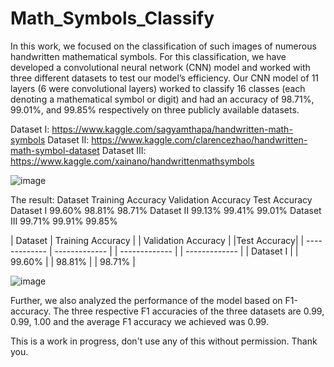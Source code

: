 # Math_Symbols_Classify

In this work, we focused on the classification of such images of numerous handwritten mathematical symbols. For this classification, we have developed a convolutional neural network (CNN) model and worked with three different datasets to test our model’s efficiency. Our CNN model of 11 layers (6 were convolutional layers) worked to classify 16 classes (each denoting a mathematical symbol or digit) and had an accuracy of 98.71%, 99.01%, and 99.85% respectively on three publicly available datasets.

Dataset I: https://www.kaggle.com/sagyamthapa/handwritten-math-symbols
Dataset II: https://www.kaggle.com/clarencezhao/handwritten-math-symbol-dataset
Dataset III: https://www.kaggle.com/xainano/handwrittenmathsymbols

![image](https://user-images.githubusercontent.com/37670947/124733858-68897900-df36-11eb-86ab-a3b5efd3d0f3.png)

The result: 
Dataset	Training Accuracy	Validation Accuracy	Test Accuracy
Dataset I	99.60%	98.81%	98.71%
Dataset II	99.13%	99.41%	99.01%
Dataset III	99.71%	99.91%	99.85%

| Dataset  | Training Accuracy | | Validation Accuracy | |Test Accuracy|
| ------------- | ------------- | | ------------- | | ------------- |
| Dataset I |	| 99.60% | | 98.81% | | 98.71% |

![image](https://user-images.githubusercontent.com/37670947/124734019-8f47af80-df36-11eb-8a5a-ed14c7a2fe80.png)


Further, we also analyzed the performance of the model based on F1-accuracy. The three respective F1 accuracies of the three datasets are 0.99, 0.99, 1.00 and the average F1 accuracy we achieved was 0.99. 

This is a work in progress, don't use any of this without permission.
Thank you.
